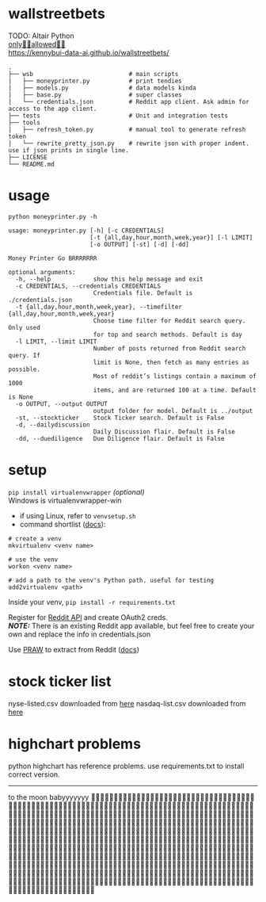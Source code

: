# wallstreetbets
TODO: Altair Python  
[only💎👐allowed🚀🌙](https://brrr.money/)  
https://kennybui-data-ai.github.io/wallstreetbets/

    .
    ├── wsb                           # main scripts
    |   ├── moneyprinter.py           # print tendies
    |   ├── models.py                 # data models kinda
    |   ├── base.py                   # super classes
    |   └── credentials.json          # Reddit app client. Ask admin for access to the app client.
    ├── tests                         # Unit and integration tests 
    ├── tools
    |   ├── refresh_token.py          # manual tool to generate refresh token
    |   └── rewrite_pretty_json.py    # rewrite json with proper indent. use if json prints in single line.
    ├── LICENSE
    └── README.md

# usage
```
python moneyprinter.py -h 

usage: moneyprinter.py [-h] [-c CREDENTIALS]
                       [-t {all,day,hour,month,week,year}] [-l LIMIT]
                       [-o OUTPUT] [-st] [-d] [-dd]

Money Printer Go BRRRRRRR

optional arguments:
  -h, --help            show this help message and exit
  -c CREDENTIALS, --credentials CREDENTIALS
                        Credentials file. Default is ./credentials.json
  -t {all,day,hour,month,week,year}, --timefilter {all,day,hour,month,week,year}
                        Choose time filter for Reddit search query. Only used
                        for top and search methods. Default is day
  -l LIMIT, --limit LIMIT
                        Number of posts returned from Reddit search query. If
                        limit is None, then fetch as many entries as possible.
                        Most of reddit’s listings contain a maximum of 1000
                        items, and are returned 100 at a time. Default is None
  -o OUTPUT, --output OUTPUT
                        output folder for model. Default is ../output
  -st, --stockticker    Stock Ticker search. Default is False
  -d, --dailydiscussion
                        Daily Discussion flair. Default is False
  -dd, --duediligence   Due Diligence flair. Default is False
```

# setup
`pip install virtualenvwrapper` _(optional)_  
Windows is virtualenvwrapper-win
- if using Linux, refer to `venvsetup.sh`
- command shortlist ([docs](https://virtualenvwrapper.readthedocs.io/en/latest/command_ref.html)):
```
# create a venv
mkvirtualenv <venv name>

# use the venv
workon <venv name>

# add a path to the venv's Python path. useful for testing
add2virtualenv <path>
```

Inside your venv, `pip install -r requirements.txt`

Register for [Reddit API](https://github.com/reddit-archive/reddit/wiki/OAuth2) and create OAuth2 creds.  
**_NOTE:_** There is an existing Reddit app available, but feel free to create your own and replace the info in credentials.json

Use [PRAW](https://github.com/praw-dev/praw) to extract from Reddit ([docs](https://praw.readthedocs.io/en/latest/index.html))

# stock ticker list
nyse-listed.csv downloaded from [here](https://datahub.io/core/nyse-other-listings#data)
nasdaq-list.csv downloaded from [here](https://datahub.io/core/nasdaq-listings)

# highchart problems
python highchart has reference problems. use requirements.txt to install correct version.  

---
to the moon babyyyyyyy 🚀🚀🚀🚀🚀🚀🚀🚀🚀🚀🚀🚀🚀🚀🚀🚀🚀🚀🚀🚀🚀🚀🚀🚀🚀🚀🚀🚀🚀🚀🚀🚀🚀🚀🚀🚀🚀🚀🚀🚀🚀🚀🚀🚀🚀🚀🚀🚀🚀🚀🚀🚀🚀🚀🚀🚀🚀🚀🚀🚀🚀🚀🚀🚀🚀🚀🚀🚀🚀🚀🚀🚀🚀🚀🚀🚀🚀🚀🚀🚀🚀🚀🚀🚀🚀🚀🚀🚀🚀🚀🚀🚀🚀🚀🚀🚀🚀🚀🚀🚀🚀🚀🚀🚀🚀🚀🚀🚀🚀🚀🚀🚀🚀🚀🚀🚀🚀🚀🚀🚀🚀🚀🚀🚀🚀🚀🚀🚀🚀🚀🚀🚀🚀🚀🚀🚀🚀🚀🚀🚀🚀🚀🚀🚀🚀🚀🚀🚀🚀🚀🚀🚀🚀🚀🚀🚀🚀🚀🚀🚀🚀🚀🚀🚀🚀🚀🚀🚀🚀🚀🚀🚀🚀🚀🚀🚀🚀🚀🚀🚀🚀🚀🚀🚀🚀🚀🚀🚀🚀🚀🚀🚀🚀🚀🚀🚀🚀🚀🚀🚀🚀🚀🚀🚀🚀🚀🚀🚀🚀🚀🚀🚀🚀🚀🚀🚀🚀🚀🚀🚀🚀🚀🚀🚀🚀🚀🚀🚀🚀🚀🚀🚀🚀🚀🚀🚀🚀🚀🚀🚀🚀🚀🚀🚀🚀🚀🚀🚀🚀🚀🚀🚀🚀🚀🚀🚀🚀🚀🚀🚀🚀🚀🚀🚀🚀🚀🚀🚀🚀🚀🚀🚀🚀🚀🚀🚀🚀🚀🚀🚀🚀🚀🚀🚀🚀🚀🚀🚀🚀🚀🚀🚀🚀🚀🚀🚀🚀🚀🚀🚀🚀🚀🚀🚀🚀🚀🚀🚀🚀🚀🚀🚀🚀🚀🚀🚀🚀🚀🚀🚀🚀🚀🚀🚀🚀🚀🚀🚀🚀🚀🚀🚀🚀🚀🚀🚀🚀🚀🚀🚀🚀🚀🚀🚀🚀🚀🚀🚀🚀🚀🚀🚀🚀🚀🚀🚀🚀🚀🚀🚀🚀🚀🚀🚀🚀🚀🚀🚀🚀🚀🚀🚀🚀🚀🚀🚀🚀🚀🚀🚀🚀🚀🚀🚀🚀🚀🚀🚀🚀🚀🚀🚀🚀🚀🚀🚀🚀🚀🚀🚀🚀🚀🚀🚀🚀🚀🚀🚀🚀🚀🚀🚀🚀🚀🚀🚀🚀🚀🚀🚀🚀🚀🚀🚀🚀🚀🚀🚀🚀🚀🚀🚀🚀🚀🚀🚀🚀🚀🚀🚀🚀🚀🚀🚀🚀🚀🚀🚀🚀🚀🚀🚀🚀🚀🚀🚀🚀🚀🚀🚀🚀🚀🚀🚀🚀🚀🚀🚀🚀🚀🚀🚀🚀🚀🚀🚀🚀🚀🚀🚀🚀🚀🚀🚀🚀🚀🚀🚀🚀🚀🚀🚀🚀🚀🚀🚀🚀🚀🚀🚀🚀🚀🚀🚀🚀🚀🚀🚀🚀🚀🚀🚀🚀🚀🚀🚀🚀🚀🚀🚀🚀🚀🚀🚀🚀🚀🚀🚀🚀🚀🚀🚀🚀🚀🚀🚀🚀🚀🚀🚀🚀🚀🚀🚀🚀🚀🚀🚀🚀🚀🚀🚀🚀🚀🚀🚀🚀🚀🚀🚀🚀🚀🚀🚀🚀🚀🚀🚀🚀🚀🚀🚀🚀🚀🚀🚀🚀🚀🚀🚀🚀🚀🚀🚀🚀🚀🚀🚀🚀🚀🚀🚀🚀🚀🌙
